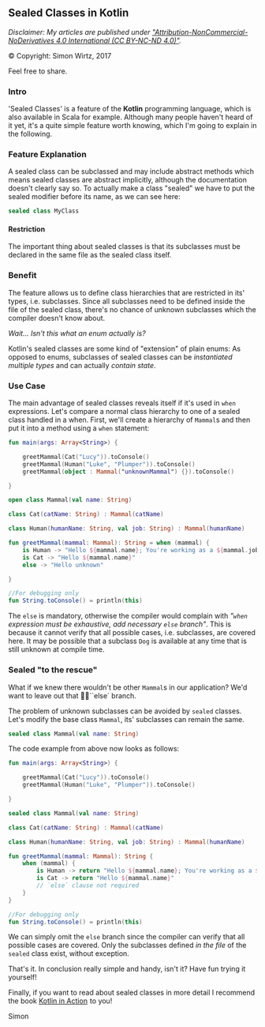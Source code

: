 ## Sealed Classes in Kotlin 


_Disclaimer: My articles are published under 
<a href="https://creativecommons.org/licenses/by-nc-nd/4.0/legalcode" target="_blank">"Attribution-NonCommercial-NoDerivatives 4.0 International (CC BY-NC-ND 4.0)"</a>._

© Copyright: Simon Wirtz, 2017

Feel free to share.

### Intro

'Sealed Classes' is a feature of the <b>Kotlin</b> programming language, which is also available in Scala for example. Although many people haven't heard of it yet, it's a quite simple feature worth knowing, which I'm going to explain in the following.

### Feature Explanation

A sealed class can be subclassed and may include abstract methods which means sealed classes are abstract implicitly, although the documentation doesn't clearly say so. To actually make a class "sealed" we have to put the sealed modifier before its name, as we can see here:

```kotlin
sealed class MyClass
```
#### Restriction
The important thing about sealed classes is that its subclasses must be declared in the same file as the sealed class itself.

### Benefit

The feature allows us to define class hierarchies that are restricted in its' types, i.e. subclasses. Since all subclasses need to be defined inside the file of the sealed class, there's no chance of unknown subclasses which the compiler doesn't know about.

_Wait... Isn't this what an enum actually is?_

Kotlin's sealed classes are some kind of "extension" of plain enums: As opposed to enums, subclasses of sealed classes can be _instantiated multiple types_ and can actually _contain state_.

### Use Case

The main advantage of sealed classes reveals itself if it's used in `when` expressions. Let's compare a normal class hierarchy to one of a sealed class handled in a when. First, we'll create a hierarchy of `Mammal`s and then put it into a method using a ``when`` statement:

```kotlin runnable
fun main(args: Array<String>) {

    greetMammal(Cat("Lucy")).toConsole()
    greetMammal(Human("Luke", "Plumper")).toConsole()
    greetMammal(object : Mammal("unknownMammal") {}).toConsole()

}

open class Mammal(val name: String)

class Cat(catName: String) : Mammal(catName)

class Human(humanName: String, val job: String) : Mammal(humanName)

fun greetMammal(mammal: Mammal): String = when (mammal) {
    is Human -> "Hello ${mammal.name}; You're working as a ${mammal.job}"
    is Cat -> "Hello ${mammal.name}"
    else -> "Hello unknown"

}

//For debugging only
fun String.toConsole() = println(this)
```

The `else` is mandatory, otherwise the compiler would complain with _"`when` expression must be exhaustive, add necessary `else` branch"_. This is because it cannot verify that all possible cases, i.e. subclasses, are covered here. It may be possible that a subclass `Dog` is available at any time that is still unknown at compile time.

### Sealed "to the rescue"

What if we knew there wouldn't be other ``Mammal``s in our application? We'd want to leave out that ``else` branch.

The problem of unknown subclasses can be avoided by `sealed` classes. Let's modify the base class `Mammal`, its' subclasses can remain the same.

```kotlin
sealed class Mammal(val name: String)
```

The code example from above now looks as follows:

```kotlin runnable
fun main(args: Array<String>) {

    greetMammal(Cat("Lucy")).toConsole()
    greetMammal(Human("Luke", "Plumper")).toConsole()

}

sealed class Mammal(val name: String)

class Cat(catName: String) : Mammal(catName)

class Human(humanName: String, val job: String) : Mammal(humanName)

fun greetMammal(mammal: Mammal): String {
    when (mammal) {
        is Human -> return "Hello ${mammal.name}; You're working as a ${mammal.job}"
        is Cat -> return "Hello ${mammal.name}"
        // `else` clause not required
    }
}

//For debugging only
fun String.toConsole() = println(this)
````

We can simply omit the `else` branch since the compiler can verify that all possible cases are covered. Only the subclasses defined _in the file_ of the `sealed` class exist, without exception. 

That's it. In conclusion really simple and handy, isn't it? Have fun trying it yourself!

Finally, if you want to read about sealed classes in more detail I recommend the book <a target="_blank" href="https://www.amazon.de/gp/product/1617293296/ref=as_li_tl?ie=UTF8&camp=1638&creative=6742&creativeASIN=1617293296&linkCode=as2&tag=simonwirtzde-21&linkId=7a0cd03461f738a8c428fb9b7a3af77a">Kotlin in Action</a><img src="//ir-de.amazon-adsystem.com/e/ir?t=simonwirtzde-21&l=am2&o=3&a=1617293296" width="1" height="1" border="0" alt="" style="border:none !important; margin:0px !important;" /> to you!

Simon

